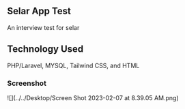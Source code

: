 ## Selar App Test

An interview test for selar


## Technology Used
PHP/Laravel, MYSQL, Tailwind CSS, and HTML


### Screenshot
![](../../Desktop/Screen Shot 2023-02-07 at 8.39.05 AM.png)

